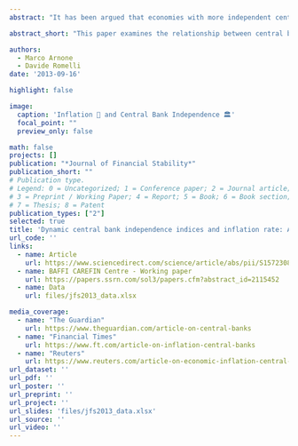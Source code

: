 ```yaml
---
abstract: "It has been argued that economies with more independent central banks experience lower inflation over time. In this paper we show that this relationship is sensitive to the methodology through which central bank independence indices are constructed. We stress the importance of employing dynamic central bank independence indices in two ways. First, we perform unit root tests with structural breaks to verify if the implementation of central bank reforms represents a structural break for the inflation rate dynamics. Second, we implement a panel data analysis. We find evidence that legislative reforms that modify the degree of independence of a central bank have a strong impact on the inflation rate dynamics. Moreover, underlying the importance of employing dynamic central bank independence indices, we confirm the negative relationship between the latter and inflation for a sample of 10 OECD countries."

abstract_short: "This paper examines the relationship between central bank independence and inflation, using dynamic indices and structural break analysis. The study confirms a negative correlation between central bank independence and inflation in 10 OECD countries, emphasizing the impact of legislative reforms on inflation dynamics."

authors:
  - Marco Arnone
  - Davide Romelli
date: '2013-09-16'

highlight: false

image:
  caption: 'Inflation 💸 and Central Bank Independence 🏛️'
  focal_point: ""
  preview_only: false

math: false
projects: []
publication: "*Journal of Financial Stability*"
publication_short: ""
# Publication type.
# Legend: 0 = Uncategorized; 1 = Conference paper; 2 = Journal article;
# 3 = Preprint / Working Paper; 4 = Report; 5 = Book; 6 = Book section;
# 7 = Thesis; 8 = Patent
publication_types: ["2"]
selected: true
title: 'Dynamic central bank independence indices and inflation rate: A new empirical exploration'
url_code: ''
links:
  - name: Article
    url: https://www.sciencedirect.com/science/article/abs/pii/S157230891300020X
  - name: BAFFI CAREFIN Centre - Working paper
    url: https://papers.ssrn.com/sol3/papers.cfm?abstract_id=2115452
  - name: Data
    url: files/jfs2013_data.xlsx

media_coverage:
  - name: "The Guardian"
    url: https://www.theguardian.com/article-on-central-banks
  - name: "Financial Times"
    url: https://www.ft.com/article-on-inflation-central-banks
  - name: "Reuters"
    url: https://www.reuters.com/article-on-economic-inflation-central-banks
url_dataset: ''
url_pdf: ''
url_poster: ''
url_preprint: ''
url_project: ''
url_slides: 'files/jfs2013_data.xlsx'
url_source: ''
url_video: ''
---
```

